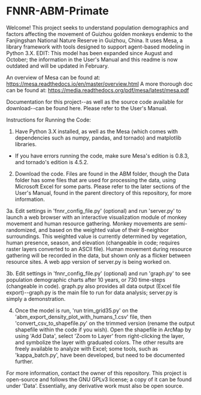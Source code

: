 # FNNR-ABM-Primate

Welcome! This project seeks to understand population demographics and factors affecting the movement of Guizhou golden monkeys endemic to the Fanjingshan National Nature Reserve in Guizhou, China.
It uses Mesa, a library framework with tools designed to support agent-based modeling in Python 3.X.
EDIT: This model has been expanded since August and October; the information in the User's Manual and this readme is now outdated and will be updated in February.

An overview of Mesa can be found at: https://mesa.readthedocs.io/en/master/overview.html
A more thorough doc can be found at: https://media.readthedocs.org/pdf/mesa/latest/mesa.pdf

Documentation for this project--as well as the source code available for download--can be found here. Please refer to the User's Manual.

Instructions for Running the Code:
1. Have Python 3.X installed, as well as the Mesa (which comes with dependencies such as numpy, pandas, and tornado) and matplotlib libraries.
* If you have errors running the code, make sure Mesa's edition is 0.8.3, and tornado's edition is 4.5.2.

2. Download the code. Files are found in the ABM folder, though the Data folder has some files that are used for processing the data, using Microsoft Excel for some parts. Please refer to the later sections of the User's Manual, found in the parent directory of this repository, for more information.

3a. Edit settings in 'fnnr_config_file.py' (optional) and run 'server.py' to launch a web browser with an interactive visualization module of monkey movement and human resource gathering.
Monkey movements are semi-randomized, and based on the weighted value of their 8-neighbor surroundings.
This weighted value is currently determined by vegetation, human presence, season, and elevation (changeable in code; requires raster layers converted to an ASCII file).
Human movement during resource gathering will be recorded in the data, but shown only as a flicker between resource sites.
A web app version of server.py is being worked on.

3b. Edit settings in 'fnnr_config_file.py' (optional) and run 'graph.py' to see population demographic charts after 10 years, or 730 time-steps (changeable in code). graph.py also provides all data output (Excel file export)--graph.py is the main file to run for data analysis; server.py is simply a demonstration.

4. Once the model is run, 'run trim_grid35.py' on the 'abm_export_density_plot_with_humans_1.csv' file, then 'convert_csv_to_shapefile.py' on the trimmed version (rename the output shapefile within the code if you wish). Open the shapefile in ArcMap by using 'Add Data', select 'Zoom to Layer' from right-clicking the layer, and symbolize the layer with graduated colors. The other results are freely available to analyze with Excel; some tools, such as 'kappa_batch.py', have been developed, but need to be documented further.

For more information, contact the owner of this repository.
This project is open-source and follows the GNU GPLv3 license; a copy of it can be found under 'Data'. Essentially, any derivative work must also be open source.
